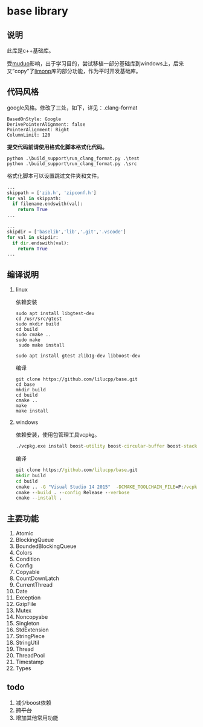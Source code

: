 # base library

## 说明

此库是c++基础库。

受[muduo](https://github.com/chenshuo/muduo)影响，出于学习目的，尝试移植一部分基础库到windows上，后来又”copy”了[limonp](https://github.com/yanyiwu/limonp)库的部分功能，作为平时开发基础库。

## 代码风格

google风格。修改了三处，如下，详见：.clang-format

```
BasedOnStyle: Google
DerivePointerAlignment: false
PointerAlignment: Right
ColumnLimit: 120
```

**提交代码前请使用格式化脚本格式化代码。**

```shell
python .\build_support\run_clang_format.py .\test
python .\build_support\run_clang_format.py .\src
```

格式化脚本可以设置跳过文件夹和文件。

```python
...
skippath = ['zib.h', 'zipconf.h']
for val in skippath:
  if filename.endswith(val):
    return True 
...

...
skipdir = ['baselib','lib','.git','.vscode']
for val in skipdir:
  if dir.endswith(val):
    return True 
...

```

## 编译说明

1. linux

   依赖安装
   
   ```shell
   sudo apt install libgtest-dev
   cd /usr/src/gtest
   sudo mkdir build
   cd build
   sudo cmake ..
   sudo make 
	sudo make install
	
   sudo apt install gtest zlib1g-dev libboost-dev
   ```
   
   编译
   
   ```shell
   git clone https://github.com/lilucpp/base.git
   cd base
   mkdir build
   cd build
   cmake ..
   make 
   make install
   ```
   
2. windows

   依赖安装，使用包管理工具vcpkg。

   ```bat
   ./vcpkg.exe install boost-utility boost-circular-buffer boost-stacktrace zlib gtest
   ```

   编译

   ```bat
   git clone https://github.com/lilucpp/base.git
   mkdir build
   cd build
   cmake .. -G "Visual Studio 14 2015"  -DCMAKE_TOOLCHAIN_FILE=P:/vcpkg/scripts/buildsystems/vcpkg.cmake
   cmake --build . --config Release --verbose
   cmake --install .
   ```


## 主要功能

1. Atomic
2. BlockingQueue   
3. BoundedBlockingQueue
4. Colors
5. Condition
6. Config
7. Copyable
8. CountDownLatch
9. CurrentThread
10. Date
11. Exception
12. GzipFile
13. Mutex
14. Noncopyabe
15. Singleton
16. StdExtension
17. StringPiece
18. StringUtil
19. Thread
20. ThreadPool
21. Timestamp
22. Types

## todo

1. 减少boost依赖
2. ~~跨平台~~
3. 增加其他常用功能